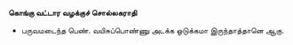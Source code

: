 **கொங்கு வட்டார வழக்குச் சொல்லகராதி**
- பருவமடைந்த பெண். வயிசுப்பொண்ணு அடக்க ஒடுக்கமா இருந்தாத்தானெ ஆகு.

